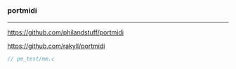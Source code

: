 ### portmidi
---
https://github.com/philandstuff/portmidi

https://github.com/rakyll/portmidi

```c
// pm_test/mm.c






```

```go




```

```
```


